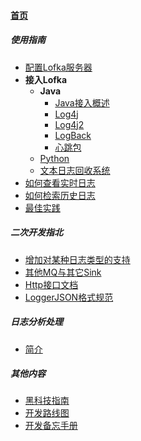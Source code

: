 
#### [首页](?file=home-首页)

##### 使用指南
- [配置Lofka服务器](?file=001-使用指南/001-配置Lofka服务器 "配置Lofka服务器")
- **接入Lofka**
    - **Java**
        - [Java接入概述](?file=001-使用指南/002-接入Lofka/001-Java/000-Java接入概述 "Java接入概述")
        - [Log4j](?file=001-使用指南/002-接入Lofka/001-Java/001-Log4j "Log4j")
        - [Log4j2](?file=001-使用指南/002-接入Lofka/001-Java/002-Log4j2 "Log4j2")
        - [LogBack](?file=001-使用指南/002-接入Lofka/001-Java/003-LogBack "LogBack")
        - [心跳包](?file=001-使用指南/002-接入Lofka/001-Java/009-心跳包 "心跳包")
    - [Python](?file=001-使用指南/002-接入Lofka/002-Python "Python")
    - [文本日志回收系统](?file=001-使用指南/002-接入Lofka/009-文本日志回收系统 "文本日志回收系统")
- [如何查看实时日志](?file=001-使用指南/003-如何查看实时日志 "如何查看实时日志")
- [如何检索历史日志](?file=001-使用指南/004-如何检索历史日志 "如何检索历史日志")
- [最佳实践](?file=001-使用指南/009-最佳实践 "最佳实践")

##### 二次开发指北
- [增加对某种日志类型的支持](?file=002-二次开发指北/001-增加对某种日志类型的支持 "增加对某种日志类型的支持")
- [其他MQ与其它Sink](?file=002-二次开发指北/002-其他MQ与其它Sink "其他MQ与其它Sink")
- [Http接口文档](?file=002-二次开发指北/008-Http接口文档 "Http接口文档")
- [LoggerJSON格式规范](?file=002-二次开发指北/009-LoggerJSON格式规范 "LoggerJSON格式规范")

##### 日志分析处理
- [简介](?file=003-日志分析处理/001-简介 "简介")

##### 其他内容
- [黑科技指南](?file=009-其他内容/007-黑科技指南 "黑科技指南")
- [开发路线图](?file=009-其他内容/008-开发路线图 "开发路线图")
- [开发备忘手册](?file=009-其他内容/009-开发备忘手册 "开发备忘手册")
